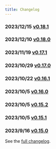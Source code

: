```yaml
---
title: Changelog
---
```


### 2023/12/15 [v0.18.1](/changelog/0-18-1)

### 2023/12/10 [v0.18.0](/changelog/0-18-0)

### 2023/11/19 [v0.17.1](/changelog/0-17-1)

### 2023/10/29 [v0.17.0](/changelog/0-17-0)

### 2023/10/22 [v0.16.1](/changelog/0-16-1)

### 2023/10/5 [v0.16.0](/changelog/0-16-0)

### 2023/10/5 [v0.15.2](/changelog/0-15-2)

### 2023/10/5 [v0.15.1](/changelog/0-15-1)

### 2023/9/16 [v0.15.0](/changelog/0-15-0)

See the [full changelog](https://github.com/usememos/memos/releases).
